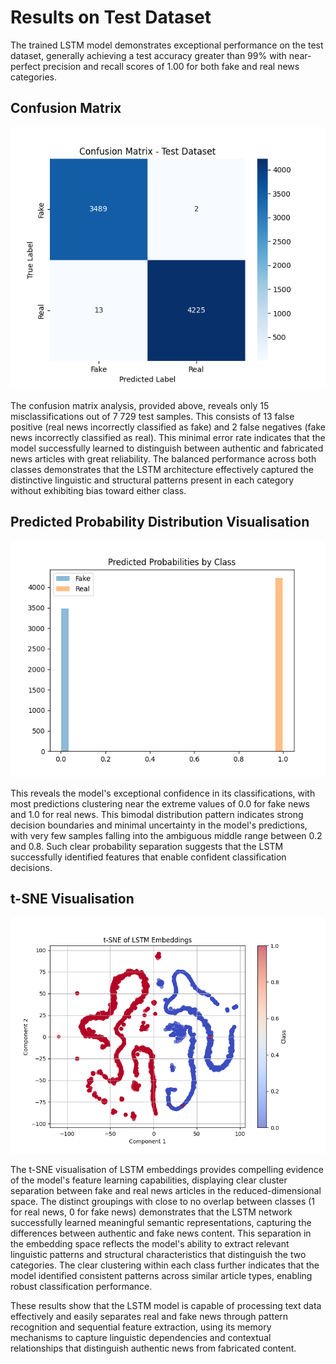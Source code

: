 # Results on Test Dataset

The trained LSTM model demonstrates exceptional performance on the test dataset, generally achieving a test accuracy greater than 99% with near-perfect precision and recall scores of 1.00 for both fake and real news categories.

## Confusion Matrix

![alt text](media/confusion.png)

The confusion matrix analysis, provided above, reveals only 15 misclassifications out of 7 729 test samples. This consists of 13 false positive (real news incorrectly classified as fake) and 2 false negatives (fake news incorrectly classified as real). This minimal error rate indicates that the model successfully learned to distinguish between authentic and fabricated news articles with great reliability. The balanced performance across both classes demonstrates that the LSTM architecture effectively captured the distinctive linguistic and structural patterns present in each category without exhibiting bias toward either class.

## Predicted Probability Distribution Visualisation

![alt text](media/histo.png)

This reveals the model's exceptional confidence in its classifications, with most predictions clustering near the extreme values of 0.0 for fake news and 1.0 for real news. This bimodal distribution pattern indicates strong decision boundaries and minimal uncertainty in the model's predictions, with very few samples falling into the ambiguous middle range between 0.2 and 0.8. Such clear probability separation suggests that the LSTM successfully identified features that enable confident classification decisions. 

## t-SNE Visualisation

![alt text](media/tsne.png)

The t-SNE visualisation of LSTM embeddings provides compelling evidence of the model's feature learning capabilities, displaying clear cluster separation between fake and real news articles in the reduced-dimensional space. The distinct groupings with close to no overlap between classes (1 for real news, 0 for fake news) demonstrates that the LSTM network successfully learned meaningful semantic representations, capturing the differences between authentic and fake news content. This separation in the embedding space reflects the model's ability to extract relevant linguistic patterns and structural characteristics that distinguish the two categories. The clear clustering within each class further indicates that the model identified consistent patterns across similar article types, enabling robust classification performance. 

These results show that the LSTM model is capable of processing text data effectively and easily separates real and fake news through pattern recognition and sequential feature extraction, using its memory mechanisms to capture linguistic dependencies and contextual relationships that distinguish authentic news from fabricated content.